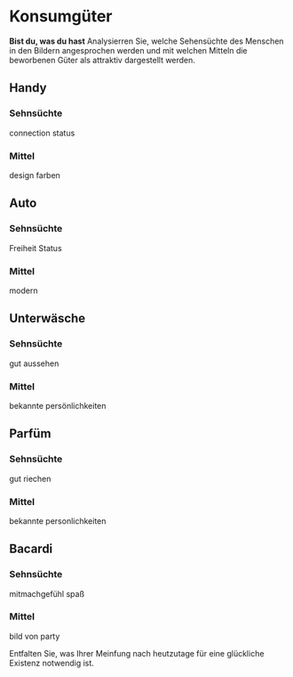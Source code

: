 # Konsumgüter

**Bist du, was du hast**
Analysierren Sie, welche Sehensüchte des Menschen in den Bildern angesprochen werden und mit welchen Mitteln die beworbenen Güter als attraktiv dargestellt werden.
## Handy
### Sehnsüchte
connection
status

### Mittel
design
farben

## Auto
### Sehnsüchte
Freiheit
Status
### Mittel
modern

## Unterwäsche
### Sehnsüchte
gut aussehen
### Mittel
bekannte persönlichkeiten

## Parfüm
### Sehnsüchte
gut riechen

### Mittel
bekannte personlichkeiten

## Bacardi
### Sehnsüchte
mitmachgefühl
spaß

### Mittel
bild von party





Entfalten Sie, was Ihrer Meinfung nach heutzutage für eine glückliche Existenz notwendig ist.